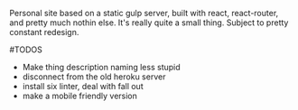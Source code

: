 Personal site based on a static gulp server, built with react, react-router, and
pretty much nothin else. It's really quite a small thing. Subject to pretty constant
redesign.


#TODOS
- Make thing description naming less stupid
- disconnect from the old heroku server
- install six linter, deal with fall out
- make a mobile friendly version
